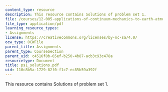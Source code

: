 ```yaml
---
content_type: resource
description: This resource contains Solutions of problem set 1.
file: /courses/12-005-applications-of-continuum-mechanics-to-earth-atmospheric-and-planetary-sciences-spring-2006/110c8b5a172982f0f1c7ec85b59a392f_ps1_solutions.pdf
file_type: application/pdf
learning_resource_types:
- Assignments
license: https://creativecommons.org/licenses/by-nc-sa/4.0/
ocw_type: OCWFile
parent_title: Assignments
parent_type: CourseSection
parent_uid: c4516f8b-65ef-b250-4b87-acb3c93c478a
resourcetype: Document
title: ps1_solutions.pdf
uid: 110c8b5a-1729-82f0-f1c7-ec85b59a392f
---
```

This resource contains Solutions of problem set 1.